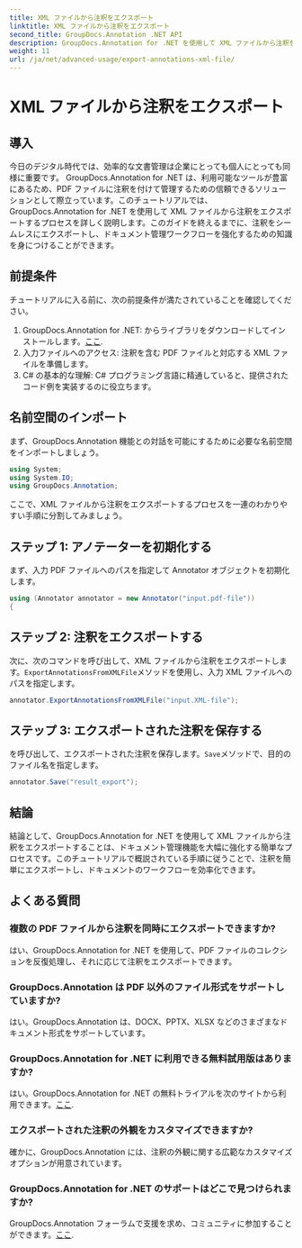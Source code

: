 ```yaml
---
title: XML ファイルから注釈をエクスポート
linktitle: XML ファイルから注釈をエクスポート
second_title: GroupDocs.Annotation .NET API
description: GroupDocs.Annotation for .NET を使用して XML ファイルから注釈をエクスポートし、ドキュメント管理ワークフローを効率的に簡素化する方法を学びます。
weight: 11
url: /ja/net/advanced-usage/export-annotations-xml-file/
---
```


# XML ファイルから注釈をエクスポート

## 導入
今日のデジタル時代では、効率的な文書管理は企業にとっても個人にとっても同様に重要です。 GroupDocs.Annotation for .NET は、利用可能なツールが豊富にあるため、PDF ファイルに注釈を付けて管理するための信頼できるソリューションとして際立っています。このチュートリアルでは、GroupDocs.Annotation for .NET を使用して XML ファイルから注釈をエクスポートするプロセスを詳しく説明します。このガイドを終えるまでに、注釈をシームレスにエクスポートし、ドキュメント管理ワークフローを強化するための知識を身につけることができます。
## 前提条件
チュートリアルに入る前に、次の前提条件が満たされていることを確認してください。
1.  GroupDocs.Annotation for .NET: からライブラリをダウンロードしてインストールします。[ここ](https://releases.groupdocs.com/annotation/net/).
2. 入力ファイルへのアクセス: 注釈を含む PDF ファイルと対応する XML ファイルを準備します。
3. C# の基本的な理解: C# プログラミング言語に精通していると、提供されたコード例を実装するのに役立ちます。

## 名前空間のインポート
まず、GroupDocs.Annotation 機能との対話を可能にするために必要な名前空間をインポートしましょう。
```csharp
using System;
using System.IO;
using GroupDocs.Annotation;
```

ここで、XML ファイルから注釈をエクスポートするプロセスを一連のわかりやすい手順に分割してみましょう。
## ステップ 1: アノテーターを初期化する
まず、入力 PDF ファイルへのパスを指定して Annotator オブジェクトを初期化します。
```csharp
using (Annotator annotator = new Annotator("input.pdf-file"))
{
```
## ステップ 2: 注釈をエクスポートする
次に、次のコマンドを呼び出して、XML ファイルから注釈をエクスポートします。`ExportAnnotationsFromXMLFile`メソッドを使用し、入力 XML ファイルへのパスを指定します。
```csharp
annotator.ExportAnnotationsFromXMLFile("input.XML-file");
```
## ステップ 3: エクスポートされた注釈を保存する
を呼び出して、エクスポートされた注釈を保存します。`Save`メソッドで、目的のファイル名を指定します。
```csharp
annotator.Save("result_export");
```

## 結論
結論として、GroupDocs.Annotation for .NET を使用して XML ファイルから注釈をエクスポートすることは、ドキュメント管理機能を大幅に強化する簡単なプロセスです。このチュートリアルで概説されている手順に従うことで、注釈を簡単にエクスポートし、ドキュメントのワークフローを効率化できます。
## よくある質問
### 複数の PDF ファイルから注釈を同時にエクスポートできますか?
はい、GroupDocs.Annotation for .NET を使用して、PDF ファイルのコレクションを反復処理し、それに応じて注釈をエクスポートできます。
### GroupDocs.Annotation は PDF 以外のファイル形式をサポートしていますか?
はい。GroupDocs.Annotation は、DOCX、PPTX、XLSX などのさまざまなドキュメント形式をサポートしています。
### GroupDocs.Annotation for .NET に利用できる無料試用版はありますか?
はい。GroupDocs.Annotation for .NET の無料トライアルを次のサイトから利用できます。[ここ](https://releases.groupdocs.com/).
### エクスポートされた注釈の外観をカスタマイズできますか?
確かに、GroupDocs.Annotation には、注釈の外観に関する広範なカスタマイズ オプションが用意されています。
### GroupDocs.Annotation for .NET のサポートはどこで見つけられますか?
 GroupDocs.Annotation フォーラムで支援を求め、コミュニティに参加することができます。[ここ](https://forum.groupdocs.com/c/annotation/10).